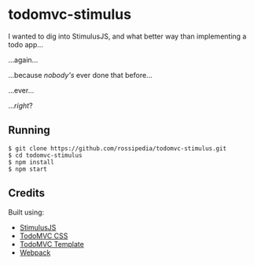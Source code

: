# todomvc-stimulus

I wanted to dig into StimulusJS, and what better way than implementing a
todo app...

...again...


...because _nobody's_ ever done that before...


...ever...


..._right_?

## Running

```shell
$ git clone https://github.com/rossipedia/todomvc-stimulus.git
$ cd todomvc-stimulus
$ npm install
$ npm start
```

## Credits

Built using:

* [StimulusJS][1]
* [TodoMVC CSS][2]
* [TodoMVC Template][3]
* [Webpack][4]

[1]: https://github.com/stimulusjs/stimulus
[2]: https://github.com/tastejs/todomvc-app-css
[3]: https://github.com/tastejs/todomvc-app-template
[4]: https://github.com/webpack/webpack
